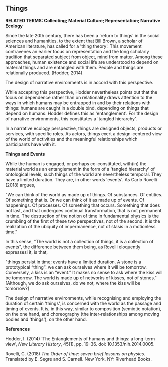 ## Things

**RELATED TERMS: Collecting; Material Culture; Representation; Narrative Ecology**

Since the late 20th century, there has been a 'return to things' in the social sciences and humanities, to the extent that Bill Brown, a scholar of American literature, has called for a 'thing theory'. This movement contravenes an earlier focus on representation and the long scholarly tradition that separated subject from object, mind from matter. Among these  approaches, human existence and social life are understood to depend on material things and are entangled with them. People and things are relationally produced. (Hodder, 2014)

The design of narrative environments is in accord with this perspective.

While accepting this perspective, Hodder nevertheless points out that the focus on dependence rather than on relationality draws attention to the ways in which humans may be entrapped in and by their relations with things: humans are caught in a double bind, depending on things that depend on humans. Hodder defines this as 'entanglement'. For the design of narrative environments, this constitutes a 'tangled hierarchy'.

In a narrative ecology perspective, things are designed objects, products or services, with specific roles. As actors, things exert a design-centered view of the world of activities and the meaningful relationships which participants have with it.

**Things and Events**

While the human is engaged, or perhaps co-constituted, with(in) the material world as an entanglement in the form of a 'tangled hierarchy' of ontological levels, such things of the world are nevertheless temporal. They have a limited duration. They are, in other words 'events'. As Carlo Rovelli (2018) argues, 

"We can think of the world as made up of things. Of substances. Of entities. Of something that is. Or we can think of it as made up of events. Of happenings. Of processes. Of something that occurs. Something that does not last, and that undergoes continual transformation, that is not permanent in time. The destruction of the notion of time in fundamental physics is the crumbling of the first of these two perspectives, not of the second. It is the realization of the ubiquity of impermanence, not of stasis in a motionless time."

In this sense, "The world is not a collection of things, it is a collection of events", the difference between them being, as Rovelli eloquently expressesi it, is that,  

"things persist in time; events have a limited duration. A stone is a prototypical “thing”: we can ask ourselves where it will be tomorrow. Conversely, a kiss is an “event.” It makes no sense to ask where the kiss will be tomorrow. The world is made up of networks of kisses, not of stones." [Although, we do ask ourselves, do we not, where the kiss will be tomorrow?]

The design of narrative environments, while recognising and employing the duration of certain 'things', is concerned with the world as the passage and timing of events. It is, in this way, similar to composition (semiotic notation), on the one hand, and choreography (the inter-relationships among moving bodies and 'things'), on the other hand.

**References**

Hodder, I. (2014) ‘The Entanglements of humans and things: a long-term view’, _New Literary History_, 45(1), pp. 19–36. doi: 10.1353/nlh.2014.0005.

Rovelli, C. (2018) _The Order of time: seven brief lessons on physics_. Translated by E. Segre and S. Carnell. New York, NY: Riverhead Books.
